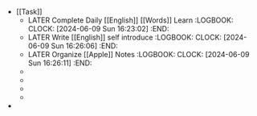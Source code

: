 - [[Task]]
	- LATER Complete Daily [[English]] [[Words]] Learn
	  :LOGBOOK:
	  CLOCK: [2024-06-09 Sun 16:23:02]
	  :END:
	- LATER Write [[English]] self introduce
	  :LOGBOOK:
	  CLOCK: [2024-06-09 Sun 16:26:06]
	  :END:
	- LATER Organize [[Apple]] Notes
	  :LOGBOOK:
	  CLOCK: [2024-06-09 Sun 16:26:11]
	  :END:
	-
	-
	-
	-
-